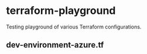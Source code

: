 # terraform-playground
Testing playground of various Terraform configurations.

## dev-environment-azure.tf

